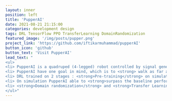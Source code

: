 ```yaml
---
layout: inner
position: left
title: 'PupperAI'
date: 2021-08-21 21:15:00
categories: development design
tags: DRL TensorFlow PPO TransferLearning DomainRandomization
featured_image: '/img/posts/pupper.png'
project_link: 'https://github.com/iftikarmuhammad/pupperAI'
button_icon: 'github'
button_text: 'Visit PupperAI'
lead_text: "
<ul>
<li> PupperAI is a quadruped (4-legged) robot controlled by signal generated by Deep Reinforcement Learning (DRL) model.</li>
<li> PupperAI have one goal in mind, which is to <strong> walk as far as it can on 1000 steps of simulation.</strong></li>
<li> DRL trained on 2 stages : <strong>Pre-training</strong> on simulation and <strong>fine-tuning</strong> on the actual robot.</li>
<li> On simulation PupperAI able to <strong>surpass the baseline performance within 2M steps</strong> of training.</li>
<li> <strong>Domain randomization</strong> and <strong>Transfer Learning</strong> was used to close the gap between simulation and reality.</li>
</ul>"
---
```


